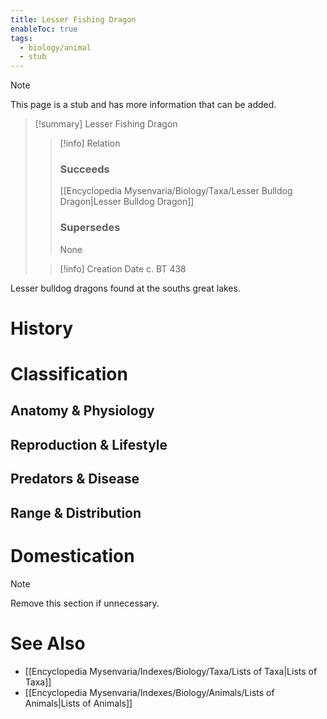 ```yaml
---
title: Lesser Fishing Dragon
enableToc: true
tags:
  - biology/animal
  - stub
---
```


> [!note]
> This page is a stub and has more information that can be added.

> [!summary] Lesser Fishing Dragon
> > [!info] Relation
> > ### Succeeds
> > [[Encyclopedia Mysenvaria/Biology/Taxa/Lesser Bulldog Dragon|Lesser Bulldog Dragon]]
> > ### Supersedes
> > None
>
> > [!info] Creation Date
> > c. BT 438

Lesser bulldog dragons found at the souths great lakes.
# History

# Classification
## Anatomy & Physiology

## Reproduction & Lifestyle

## Predators & Disease

## Range & Distribution

# Domestication

> [!note]
> Remove this section if unnecessary.
# See Also
- [[Encyclopedia Mysenvaria/Indexes/Biology/Taxa/Lists of Taxa|Lists of Taxa]]
- [[Encyclopedia Mysenvaria/Indexes/Biology/Animals/Lists of Animals|Lists of Animals]]